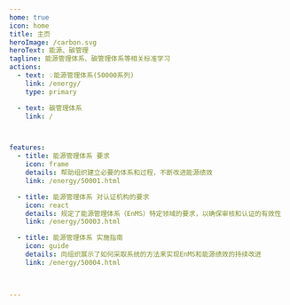 ```yaml
---
home: true
icon: home
title: 主页
heroImage: /carbon.svg
heroText: 能源、碳管理
tagline: 能源管理体系、碳管理体系等相关标准学习
actions:
  - text: 💡能源管理体系(50000系列)
    link: /energy/
    type: primary

  - text: 碳管理体系
    link: /



features:
  - title: 能源管理体系 要求
    icon: frame
    details: 帮助组织建立必要的体系和过程，不断改进能源绩效
    link: /energy/50001.html

  - title: 能源管理体系 对认证机构的要求
    icon: react
    details: 规定了能源管理体系（EnMS）特定领域的要求，以确保审核和认证的有效性
    link: /energy/50003.html

  - title: 能源管理体系 实施指南
    icon: guide
    details: 向组织展示了如何采取系统的方法来实现EnMS和能源绩效的持续改进
    link: /energy/50004.html

    

---
```


